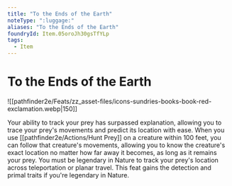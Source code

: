 ```yaml
---
title: "To the Ends of the Earth"
noteType: ":luggage:"
aliases: "To the Ends of the Earth"
foundryId: Item.05oroJh30gsTfYLp
tags:
  - Item
---
```


# To the Ends of the Earth
![[pathfinder2e/Feats/zz_asset-files/icons-sundries-books-book-red-exclamation.webp|150]]

Your ability to track your prey has surpassed explanation, allowing you to trace your prey's movements and predict its location with ease. When you use [[pathfinder2e/Actions/Hunt Prey]] on a creature within 100 feet, you can follow that creature's movements, allowing you to know the creature's exact location no matter how far away it becomes, as long as it remains your prey. You must be legendary in Nature to track your prey's location across teleportation or planar travel. This feat gains the detection and primal traits if you're legendary in Nature.
